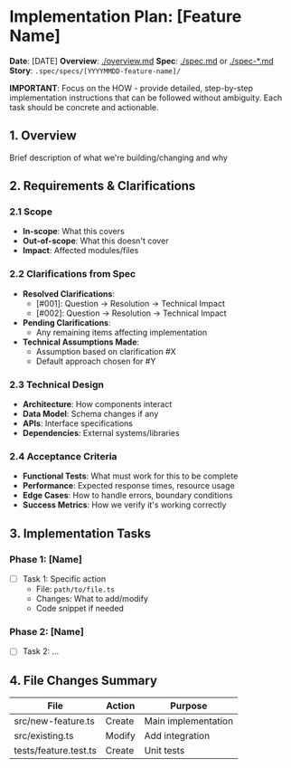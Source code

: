 # Implementation Plan: [Feature Name]
**Date**: [DATE]
**Overview**: [./overview.md](./overview.md)
**Spec**: [./spec.md](./spec.md) or [./spec-*.md](./spec-*.md)
**Story**: `.spec/specs/[YYYYMMDD-feature-name]/`

**IMPORTANT**: Focus on the HOW - provide detailed, step-by-step implementation instructions that can be followed without ambiguity. Each task should be concrete and actionable.

## 1. Overview
Brief description of what we're building/changing and why

## 2. Requirements & Clarifications
### 2.1 Scope
- **In-scope**: What this covers
- **Out-of-scope**: What this doesn't cover
- **Impact**: Affected modules/files

### 2.2 Clarifications from Spec
- **Resolved Clarifications**:
  - [#001]: Question → Resolution → Technical Impact
  - [#002]: Question → Resolution → Technical Impact
- **Pending Clarifications**:
  - Any remaining items affecting implementation
- **Technical Assumptions Made**:
  - Assumption based on clarification #X
  - Default approach chosen for #Y

### 2.3 Technical Design
- **Architecture**: How components interact
- **Data Model**: Schema changes if any
- **APIs**: Interface specifications
- **Dependencies**: External systems/libraries

### 2.4 Acceptance Criteria
- **Functional Tests**: What must work for this to be complete
- **Performance**: Expected response times, resource usage
- **Edge Cases**: How to handle errors, boundary conditions
- **Success Metrics**: How we verify it's working correctly

## 3. Implementation Tasks
### Phase 1: [Name]
- [ ] Task 1: Specific action
  - File: `path/to/file.ts`
  - Changes: What to add/modify
  - Code snippet if needed

### Phase 2: [Name]
- [ ] Task 2: ...

## 4. File Changes Summary
| File | Action | Purpose |
|------|--------|---------|
| src/new-feature.ts | Create | Main implementation |
| src/existing.ts | Modify | Add integration |
| tests/feature.test.ts | Create | Unit tests |
